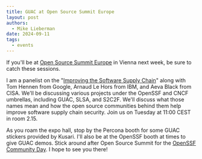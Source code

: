 ```yaml
---
title: GUAC at Open Source Summit Europe
layout: post
authors: 
  - Mike Lieberman
date: 2024-09-11
tags:
  - events
---
```


If you'll be at [Open Source Summit Europe](https://events.linuxfoundation.org/open-source-summit-europe/) in Vienna next week, be sure to catch these sessions.

I am a panelist on the "[Improving the Software Supply Chain](https://sched.co/1ej3E)" along with Tom Hennen from Google, Arnaud Le Hors from IBM, and Aeva Black from CISA.
We'll be discussing various projects under the OpenSSF and CNCF umbrellas, including GUAC, SLSA, and S2C2F.
We'll discuss what those names mean and how the open source communities behind them help improve software supply chain security.
Join us on Tuesday at 11:00 CEST in room 2.15.

As you roam the expo hall, stop by the Percona booth for some GUAC stickers provided by Kusari.
I'll also be at the OpenSSF booth at times to give GUAC demos.
Stick around after Open Source Summit for the [OpenSSF Community Day](https://events.linuxfoundation.org/soss-community-day-europe/).
I hope to see you there!